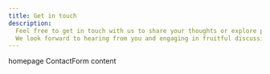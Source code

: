 ```yaml
---
title: Get in touch
description:
  Feel free to get in touch with us to share your thoughts or explore potential collaborations.
  We look forward to hearing from you and engaging in fruitful discussions and collaborations!
---
```


homepage ContactForm content
